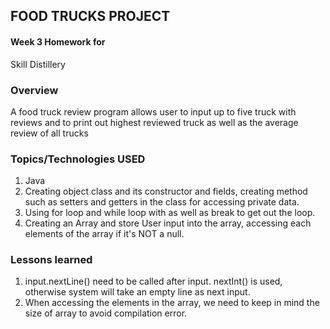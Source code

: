 ## FOOD TRUCKS PROJECT

#### Week 3 Homework for
Skill Distillery



### Overview
  A food truck review program allows user to input up to five truck with reviews and to print out highest reviewed truck as well as the average review of all trucks

### Topics/Technologies USED
1.  Java
2.  Creating object class and its constructor and fields, creating method such as setters and getters in the class for accessing private data.
3.  Using for loop and while loop with as well as break to get out the loop.
4.  Creating an Array and store User input into the array, accessing each elements of the array if it's NOT a null.



### Lessons learned
1. input.nextLine() need to be called after input. nextInt() is used, otherwise system will take an empty line as next input.
2.  When accessing the elements in the array, we need to keep in mind the size of array to avoid compilation error.
